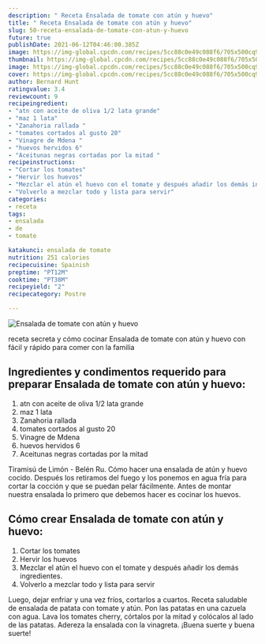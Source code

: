 ```yaml
---
description: " Receta Ensalada de tomate con atún y huevo"
title: " Receta Ensalada de tomate con atún y huevo"
slug: 50-receta-ensalada-de-tomate-con-atun-y-huevo
future: true
publishDate: 2021-06-12T04:46:00.385Z
image: https://img-global.cpcdn.com/recipes/5cc88c0e49c088f6/705x500cq90/ensalada-de-tomate-con-atun-y-huevo-foto-principal.jpg
thumbnail: https://img-global.cpcdn.com/recipes/5cc88c0e49c088f6/705x500cq90/ensalada-de-tomate-con-atun-y-huevo-foto-principal.jpg
image: https://img-global.cpcdn.com/recipes/5cc88c0e49c088f6/705x500cq90/ensalada-de-tomate-con-atun-y-huevo-foto-principal.jpg
cover: https://img-global.cpcdn.com/recipes/5cc88c0e49c088f6/705x500cq90/ensalada-de-tomate-con-atun-y-huevo-foto-principal.jpg
author: Bernard Hunt
ratingvalue: 3.4
reviewcount: 9
recipeingredient:
- "atn con aceite de oliva 1/2 lata grande"
- "maz 1 lata"
- "Zanahoria rallada "
- "tomates cortados al gusto 20"
- "Vinagre de Mdena "
- "huevos hervidos 6"
- "Aceitunas negras cortadas por la mitad "
recipeinstructions:
- "Cortar los tomates"
- "Hervir los huevos"
- "Mezclar el atún el huevo con el tomate y después añadir los demás ingredientes."
- "Volverlo a mezclar todo y lista para servir"
categories:
- receta
tags:
- ensalada
- de
- tomate

katakunci: ensalada de tomate 
nutrition: 251 calories
recipecuisine: Spainish
preptime: "PT12M"
cooktime: "PT38M"
recipeyield: "2"
recipecategory: Postre

---
```



![Ensalada de tomate con atún y huevo](https://img-global.cpcdn.com/recipes/5cc88c0e49c088f6/705x500cq90/ensalada-de-tomate-con-atun-y-huevo-foto-principal.jpg)

receta secreta y cómo cocinar Ensalada de tomate con atún y huevo con fácil y rápido para comer con la familia

<!--inarticleads1-->

## Ingredientes y condimentos requerido para preparar Ensalada de tomate con atún y huevo:

1. atn con aceite de oliva 1/2 lata grande
1. maz 1 lata
1. Zanahoria rallada 
1. tomates cortados al gusto 20
1. Vinagre de Mdena 
1. huevos hervidos 6
1. Aceitunas negras cortadas por la mitad 

Tiramisú de Limón - Belén Ru. Cómo hacer una ensalada de atún y huevo cocido. Después los retiramos del fuego y los ponemos en agua fría para cortar la cocción y que se puedan pelar fácilmente. Antes de montar nuestra ensalada lo primero que debemos hacer es cocinar los huevos. 

<!--inarticleads2-->

## Cómo crear Ensalada de tomate con atún y huevo:

1. Cortar los tomates
1. Hervir los huevos
1. Mezclar el atún el huevo con el tomate y después añadir los demás ingredientes.
1. Volverlo a mezclar todo y lista para servir


Luego, dejar enfriar y una vez fríos, cortarlos a cuartos. Receta saludable de ensalada de patata con tomate y atún. Pon las patatas en una cazuela con agua. Lava los tomates cherry, córtalos por la mitad y colócalos al lado de las patatas. Adereza la ensalada con la vinagreta. 
¡Buena suerte y buena suerte!

